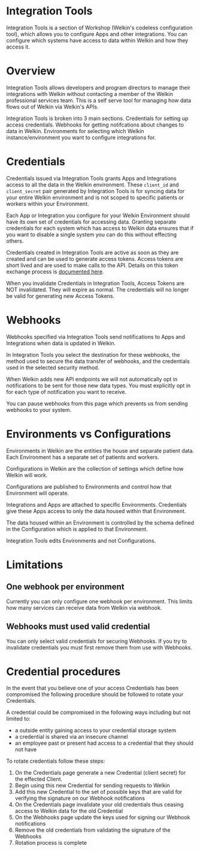 # Integration Tools

Integration Tools is a section of Workshop (Welkin's codeless configuration tool), which allows you to configure Apps and other integrations. You can configure which systems have access to data within Welkin and how they access it.

# Overview

Integration Tools allows developers and program directors to manage their integrations with Welkin without contacting a member of the Welkin professional services team. This is a self serve tool for managing how data flows out of Welkin via Welkin's APIs.

Integration Tools is broken into 3 main sections. Credentials for setting up access credentials. Webhooks for getting notifcations about changes to data in Welkin. Environments for selecting which Welkin instance/environment you want to configure integrations for.

# Credentials

Credentials issued via Integration Tools grants Apps and Integrations access to all the data in the Welkin environment. These `client_id` and `client_secret` pair generated by Integration Tools is for syncing data for your entire Welkin environment and is not scoped to specific patients or workers within your Environment.

Each App or Integration you configure for your Welkin Environment should have its own set of credentials for accessing data. Granting separate credentials for each system which has access to Welkin data ensures that if you want to disable a single system you can do this without effecting others.

Credentials created in Integration Tools are active as soon as they are created and can be used to generate access tokens. Access tokens are short lived and are used to make calls to the API. Details on this token exchange process is [documented here](/data_api.html/#authentication).

<aside>When you invalidate Credentials in Integration Tools, Access Tokens are NOT invalidated. They will expire as normal. The credentials will no longer be valid for generating new Access Tokens.</aside>

# Webhooks

Webhooks specified via Integration Tools send notifications to Apps and Integrations when data is updated in Welkin.

In Integration Tools you select the destination for these webhooks, the method used to secure the data transfer of webhooks, and the credentials used in the selected security method.

When Welkin adds new API endpoints we will not automatically opt in notifications to be sent for those new data types. You must explicitly opt in for each type of notification you want to receive.

You can pause webhooks from this page which prevents us from sending webhooks to your system.

# Environments vs Configurations

Environments in Welkin are the entities the house and separate patient data. Each Environment has a separate set of patients and workers.

Configurations in Welkin are the collection of settings which define how Welkin will work.

Configurations are published to Environments and control how that Environment will operate.

Integrations and Apps are attached to specific Environments. Credentials give these Apps access to only the data housed within that Environment.

The data housed within an Environment is controlled by the schema defined in the Configuration which is applied to that Environment.

Integration Tools edits Environments and not Configurations.

# Limitations

## One webhook per environment

Currently you can only configure one webhook per environment. This limits how many services can receive data from Welkin via webhook.

## Webhooks must used valid credential

You can only select valid credentials for securing Webhooks. If you try to invalidate credentials you must first remove them from use with Webhooks.

# Credential procedures

In the event that you believe one of your access Credentials has been compromised the following procedure should be followed to rotate your Credentials.

A credential could be compromised in the following ways including but not limited to:

* a outside entity gaining access to your credential storage system
* a credential is shared via an insecure channel
* an employee past or present had access to a credential that they should not have

To rotate credentials follow these steps:

1. On the Credentials page generate a new Credential (client secret) for the effected Client.
2. Begin using this new Credential for sending requests to Welkin
3. Add this new Credential to the set of possible keys that are valid for verifying the signature on our Webhook notifications
4. On the Credentials page invalidate your old credentials thus ceasing access to Welkin data for the old Credential
5. On the Webhooks page update the keys used for signing our Webhook notifications
6. Remove the old credentials from validating the signature of the Webhooks
7. Rotation process is complete
